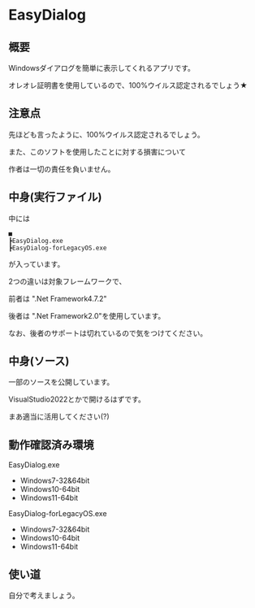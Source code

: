 # EasyDialog

## 概要

Windowsダイアログを簡単に表示してくれるアプリです。

オレオレ証明書を使用しているので、100%ウイルス認定されるでしょう★

## 注意点

先ほども言ったように、100%ウイルス認定されるでしょう。

また、このソフトを使用したことに対する損害について

作者は一切の責任を負いません。

## 中身(実行ファイル)

中には
```
■
┣EasyDialog.exe
┣EasyDialog-forLegacyOS.exe
```
が入っています。

2つの違いは対象フレームワークで、

前者は ".Net Framework4.7.2"

後者は ".Net Framework2.0"を使用しています。

なお、後者のサポートは切れているので気をつけてください。

## 中身(ソース)

一部のソースを公開しています。

VisualStudio2022とかで開けるはずです。

まあ適当に活用してください(?)

## 動作確認済み環境

EasyDialog.exe
- Windows7-32&64bit
- Windows10-64bit
- Windows11-64bit

EasyDialog-forLegacyOS.exe
- Windows7-32&64bit
- Windows10-64bit
- Windows11-64bit

## 使い道 
自分で考えましょう。

